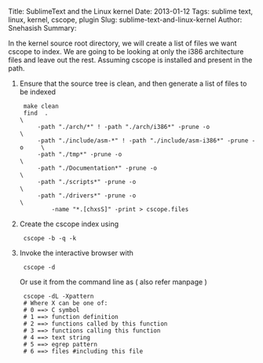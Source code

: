 Title: SublimeText and the Linux kernel
Date: 2013-01-12 
Tags: sublime text, linux, kernel, cscope, plugin
Slug: sublime-text-and-linux-kernel
Author: Snehasish
Summary: 

In the kernel source root directory, we will create a list of files we want cscope to index. We are going to be looking at only the i386 architecture files and leave out the rest. Assuming cscope is installed and present in the path.

1. Ensure that the source tree is clean, and then generate a list of files to be indexed

		make clean
		find  .                                                                	\
			-path "./arch/*" ! -path "./arch/i386*" -prune -o               	\
			-path "./include/asm-*" ! -path "./include/asm-i386*" -prune -o 	\
			-path "./tmp*" -prune -o                                           	\
			-path "./Documentation*" -prune -o                                 	\
			-path "./scripts*" -prune -o                                       	\
			-path "./drivers*" -prune -o                                       	\
		        -name "*.[chxsS]" -print > cscope.files

2. Create the cscope index using 

		cscope -b -q -k 

3. Invoke the interactive browser with

		cscope -d

	Or use it from the command line as ( also refer manpage )

		cscope -dL -Xpattern 
		# Where X can be one of:
		# 0 ==> C symbol
		# 1 ==> function definition
		# 2 ==> functions called by this function
		# 3 ==> functions calling this function
		# 4 ==> text string
		# 5 ==> egrep pattern
		# 6 ==> files #including this file